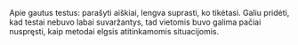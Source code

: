 Apie gautus testus: parašyti aiškiai, lengva suprasti, ko tikėtasi. Galiu pridėti, kad testai nebuvo labai suvaržantys, tad vietomis buvo galima pačiai nuspręsti, kaip metodai elgsis atitinkamomis situacijomis.